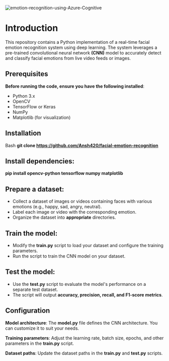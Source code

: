 ![emotion-recognition-using-Azure-Cognitive](https://github.com/user-attachments/assets/f91f0ef6-d4f1-46fc-9e20-cbcefa9b3ab6)


# Introduction

This repository contains a Python implementation of a real-time facial emotion recognition system using deep learning. The system leverages a pre-trained convolutional neural network **(CNN)** model to accurately detect and classify facial emotions from live video feeds or images.

## Prerequisites
**Before running the code, ensure you have the following installed**:
- Python 3.x
- OpenCV
- TensorFlow or Keras
- NumPy
- Matplotlib (for visualization)

  
## Installation

Bash
 **git clone https://github.com/Ansh420/facial-emotion-recognition**
 
## Install dependencies:

**pip install opencv-python tensorflow numpy matplotlib**


## Prepare a dataset:
- Collect a dataset of images or videos containing faces with various emotions (e.g., happy, sad, angry, neutral).
- Label each image or video with the corresponding emotion.
- Organize the dataset into **appropriate** directories.

## Train the model:

- Modify the **train.py** script to load your dataset and configure the training parameters.
- Run the script to train the CNN model on your dataset.

## Test the model:

- Use the **test.py** script to evaluate the model's performance on a separate test dataset.
- The script will output **accuracy, precision, recall, and F1-score metrics**.

  
## Configuration

**Model architecture**: The **model.py** file defines the CNN architecture. You can customize it to suit your needs.

**Training parameters**: Adjust the learning rate, batch size, epochs, and other parameters in the **train.py** script.

**Dataset paths**: Update the dataset paths in the **train.py** and **test.py** scripts.
